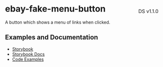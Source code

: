<h1 style='display: flex; justify-content: space-between; align-items: center;'>
    <span>
        ebay-fake-menu-button
    </span>
    <span style='font-weight: normal; font-size: medium; margin-bottom: -15px;'>
        DS v1.1.0
    </span>
</h1>

A button which shows a menu of links when clicked.

## Examples and Documentation

- [Storybook](https://ebay.github.io/ebayui-core/?path=/story/buttons-ebay-fake-menu-button)
- [Storybook Docs](https://ebay.github.io/ebayui-core/?path=/docs/buttons-ebay-fake-menu-button)
- [Code Examples](https://github.com/eBay/ebayui-core/tree/master/src/components/ebay-fake-menu-button/examples)
